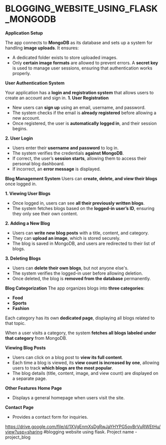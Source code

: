 # BLOGGING_WEBSITE_USING_FLASK_MONGODB

**Application Setup**

The app connects to **MongoDB** as its database and sets up a system for handling **image uploads**. It ensures:
- A dedicated folder exists to store uploaded images.
- Only **certain image formats** are allowed to prevent errors.
A **secret key** is used to manage user sessions, ensuring that authentication works properly.

**User Authentication System**

Your application has a **login and registration system** that allows users to create an account and sign in.
 **1. User Registration**
 
- New users can **sign up** using an email, username, and password.
- The system checks if the email is **already registered** before allowing a new account.
- Once registered, the user is **automatically logged in**, and their session begins.

**2. User Login**

- Users enter their **username and password** to log in.
- The system verifies the credentials **against MongoDB**.
- If correct, the user’s **session starts**, allowing them to access their personal blog dashboard.
- If incorrect, an **error message** is displayed.

**Blog Management System**
Users can **create, delete, and view their blogs** once logged in.

**1. Viewing User Blogs**
- Once logged in, users can see **all their previously written blogs**.
- The system fetches blogs based on the **logged-in user’s ID**, ensuring they only see their own content.

**2. Adding a New Blog**
- Users can **write new blog posts** with a title, content, and category.
- They can **upload an image**, which is stored securely.
- The blog is saved in MongoDB, and users are redirected to their list of blogs.

**3. Deleting Blogs**
- Users can **delete their own blogs**, but not anyone else's.
- The system verifies the logged-in user before allowing deletion.
- Once deleted, the blog is **removed from the database** permanently.

**Blog Categorization**
The app organizes blogs into **three categories**:  
- **Food**
- **Sports**
- **Fashion**

Each category has its own **dedicated page**, displaying all blogs related to that topic.

When a user visits a category, the system **fetches all blogs labeled under that category** from MongoDB.

**Viewing Blog Posts**
- Users can click on a blog post to **view its full content**.
- Each time a blog is viewed, its **view count is increased by one**, allowing users to track **which blogs are the most popular**.
- The blog details (title, content, image, and view count) are displayed on a separate page.

**Other Features**
**Home Page**
- Displays a general homepage when users visit the site.

**Contact Page**
- Provides a contact form for inquiries.


https://drive.google.com/file/d/1XVgEnmXsDgRwJaYHYPG5ovBrVuRWEtHu/view?usp=sharing    #blogging website using flask. Project name - project_blog
